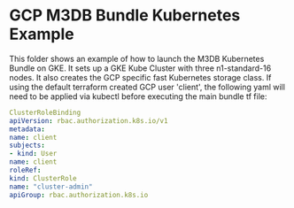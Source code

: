 # GCP M3DB Bundle Kubernetes Example

This folder shows an example of how to launch the M3DB Kubernetes Bundle on GKE. It sets up a GKE Kube Cluster with three n1-standard-16 nodes. It also creates the GCP specific fast Kubernetes storage class. If using the default terraform created GCP user 'client', the following yaml will need to be applied via kubectl before executing the main bundle tf file:

```yaml
ClusterRoleBinding 
apiVersion: rbac.authorization.k8s.io/v1 
metadata: 
name: client
subjects: 
- kind: User 
name: client
roleRef: 
kind: ClusterRole 
name: "cluster-admin" 
apiGroup: rbac.authorization.k8s.io

```
